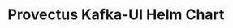 # Provectus Kafka-UI Helm Chart

<!-- BEGINNING OF PRE-COMMIT-TERRAFORM DOCS HOOK -->
<!-- END OF PRE-COMMIT-TERRAFORM DOCS HOOK -->